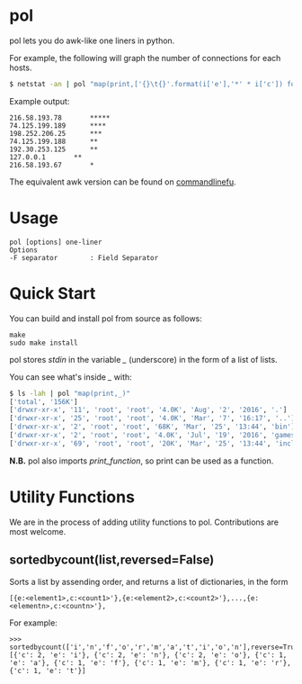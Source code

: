 # pol
pol lets you do awk-like one liners in python.

For example, the following will graph the number of connections for each hosts.
```bash
$ netstat -an | pol "map(print,['{}\t{}'.format(i['e'],'*' * i['c']) for i in sortedbycount([l[4].split(':')[0] for l in _ if len(l)>5 and l[5]=='ESTABLISHED'],True)])"
```

Example output:

```
216.58.193.78	    *****
74.125.199.189	    ****
198.252.206.25	    ***
74.125.199.188	    **
192.30.253.125	    **
127.0.0.1	    **
216.58.193.67	    *
```

The equivalent awk version can be found on [commandlinefu](http://www.commandlinefu.com/commands/view/2012/graph-of-connections-for-each-hosts).

# Usage

```
pol [options] one-liner
Options
-F separator 		: Field Separator
```

# Quick Start
You can build and install pol from source as follows:

```
make
sudo make install
```


pol stores *stdin* in the variable *_* (underscore) in the form of a list of lists.

You can see what's inside *_* with:

```bash
$ ls -lah | pol "map(print,_)"
['total', '156K']
['drwxr-xr-x', '11', 'root', 'root', '4.0K', 'Aug', '2', '2016', '.']
['drwxr-xr-x', '25', 'root', 'root', '4.0K', 'Mar', '7', '16:17', '..']
['drwxr-xr-x', '2', 'root', 'root', '68K', 'Mar', '25', '13:44', 'bin']
['drwxr-xr-x', '2', 'root', 'root', '4.0K', 'Jul', '19', '2016', 'games']
['drwxr-xr-x', '69', 'root', 'root', '20K', 'Mar', '25', '13:44', 'include']
```

**N.B.** pol also imports *print_function*, so print can be used as a function.

# Utility Functions

We are in the process of adding utility functions to pol. Contributions are most welcome.

## sortedbycount(list,reversed=False)

Sorts a list by assending order, and returns a list of dictionaries, in the form

```
[{e:<element1>,c:<count1>'},{e:<element2>,c:<count2>'},...,{e:<elementn>,c:<countn>'},
```

For example:

```
>>> sortedbycount(['i','n','f','o','r','m','a','t','i','o','n'],reverse=True)
[{'c': 2, 'e': 'i'}, {'c': 2, 'e': 'n'}, {'c': 2, 'e': 'o'}, {'c': 1, 'e': 'a'}, {'c': 1, 'e': 'f'}, {'c': 1, 'e': 'm'}, {'c': 1, 'e': 'r'}, {'c': 1, 'e': 't'}]
```







